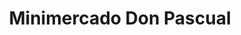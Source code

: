---
title: "Minimercado Don Pascual"
url: /cipolletti/minimercado-don-pascual/
shop: Lebensmittel
---